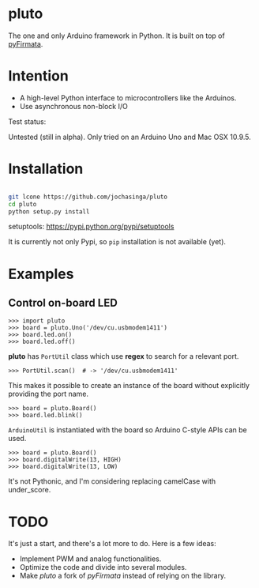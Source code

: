 pluto
=====
The one and only Arduino framework in Python. It is built on top of [pyFirmata](https://github.com/tino/pyFirmata).

Intention
=========
+ A high-level Python interface to microcontrollers like the Arduinos.
+ Use asynchronous non-block I/O

Test status:

Untested (still in alpha).
Only tried on an Arduino Uno and Mac OSX 10.9.5.

Installation
============

```bash

git lcone https://github.com/jochasinga/pluto
cd pluto
python setup.py install

```
setuptools: https://pypi.python.org/pypi/setuptools

It is currently not only Pypi, so `pip` installation is not available (yet). 

Examples
========

Control on-board LED
--------------------

    >>> import pluto
    >>> board = pluto.Uno('/dev/cu.usbmodem1411')
    >>> board.led.on()
    >>> board.led.off()

**pluto** has `PortUtil` class which use **regex** to search for a relevant port.

    >>> PortUtil.scan()  # -> '/dev/cu.usbmodem1411'

This makes it possible to create an instance of the board without explicitly providing the port name.

    >>> board = pluto.Board()
    >>> board.led.blink()

`ArduinoUtil` is instantiated with the board so Arduino C-style APIs can be used.

    >>> board = pluto.Board()
    >>> board.digitalWrite(13, HIGH)
    >>> board.digitalWrite(13, LOW)

It's not Pythonic, and I'm considering replacing camelCase with under_score.

TODO
====

It's just a start, and there's a lot more to do. Here is a few ideas:

+ Implement PWM and analog functionalities.
+ Optimize the code and divide into several modules.
+ Make *pluto* a fork of *pyFirmata* instead of relying on the library.











